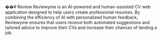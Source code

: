 ��#   R e v i e w 
Reviewyme is an AI-powered and human-assisted CV web application designed to help users create professional resumes. By combining the efficiency of AI with personalized human feedback, Reviewyme ensures that users receive both automated suggestions and tailored advice to improve their CVs and increase their chances of landing a job.
 
 
